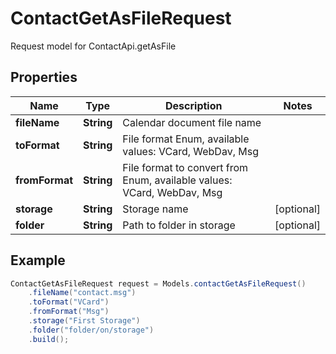 # ContactGetAsFileRequest

Request model for ContactApi.getAsFile

## Properties

Name | Type | Description | Notes
---- | ---- | ----------- | -----
**fileName** | **String**| Calendar document file name |
**toFormat** | **String**| File format Enum, available values: VCard, WebDav, Msg |
**fromFormat** | **String**| File format to convert from Enum, available values: VCard, WebDav, Msg |
**storage** | **String**| Storage name | [optional]
**folder** | **String**| Path to folder in storage | [optional]

## Example
```java
ContactGetAsFileRequest request = Models.contactGetAsFileRequest()
    .fileName("contact.msg")
    .toFormat("VCard")
    .fromFormat("Msg")
    .storage("First Storage")
    .folder("folder/on/storage")
    .build();
```

